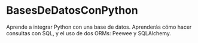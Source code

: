 # BasesDeDatosConPython
Aprende a integrar Python con una base de datos. Aprenderás cómo hacer consultas con SQL, y el uso de dos ORMs: Peewee y SQLAlchemy.
